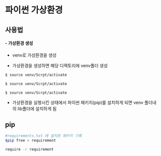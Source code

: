 # 파이썬 가상환경



## 사용법



#### - 가상환경 생성

- venv로 가성환경을 생성



- 가상환경을 생성하면 해당 디렉토리에 venv폴더 생성

```bash
$ source venv/Scrpt/activate

$ source venv/Scrpt/activate

$ source venv/Scrpt/activate

```

- 가상환경을 실행시킨 상태에서 파이썬 패키지(pip)를 설치하게 되면 venv 폴더내의 lib폴더에 설치하게 됨

## pip

```bash
#requirements.txt 에 설치된 패키지 기록
$pip free > requirement

require -r requirement

```





